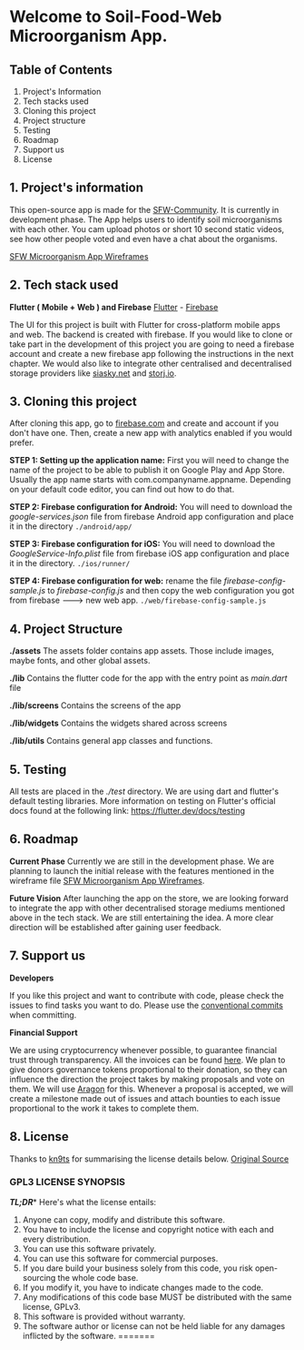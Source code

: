 # Welcome to Soil-Food-Web Microorganism App.

## Table of Contents

 1. Project's Information
 2. Tech stacks used
 3. Cloning this project
 4. Project structure
 5. Testing
 6. Roadmap
 7. Support us
 8. License

## 1. Project's information

This open-source app is made for the [SFW-Community](https://www.soilfoodweb.com/). It is currently in development phase. The App helps users to identify soil microorganisms with each other. You cam upload photos or short 10 second static videos, see how other people voted and even have a chat about the organisms. 

[SFW Microorganism App Wireframes](https://drive.google.com/file/d/1a_gFOeLnrD9907lD4xzv-vF1aDkN3X6V/view?usp=sharing)

## 2. Tech stack used

**Flutter ( Mobile + Web ) and Firebase**
[Flutter](https://flutter.dev/) - [Firebase](https://firebase.google.com/)

The UI for this project is built with Flutter for cross-platform mobile apps and web. The backend is created with firebase. If you would like to clone or take part in the development of this project you are going to need a firebase account and create a new firebase app following the instructions in the next chapter. We would also like to integrate other centralised and decentralised storage providers like [siasky.net](https://siasky.net/) and [storj.io](https://www.storj.io).

## 3. Cloning this project

After cloning this app, go to [firebase.com](https://firebase.com) and create and account if you don't have one. Then, create a new app with analytics enabled if you would prefer.

**STEP 1: Setting up the application name:**
First you will need to change the name of the project to be able to publish it on Google Play and App Store. Usually the app name starts with com.companyname.appname. Depending on your default code editor, you can find out how to do that.

**STEP 2: Firebase configuration for Android:**
You will need to download the *google-services.json* file from firebase Android app configuration  and place it in the directory
`./android/app/`

**STEP 3: Firebase configuration for iOS:**
You will need to download the *GoogleService-Info.plist* file from firebase iOS app configuration and place it in the directory.
`./ios/runner/`

**STEP 4: Firebase configuration for web:**
rename the file *firebase-config-sample.js* to *firebase-config.js* and then copy the web configuration you got from firebase ---> new web app.
`./web/firebase-config-sample.js`



## 4. Project Structure

**./assets**
The assets folder contains app assets. Those include images, maybe fonts, and other global assets.

**./lib**
Contains the flutter code for the app with the entry point as *main.dart* file

**./lib/screens**
Contains the screens of the app

**./lib/widgets**
Contains the widgets shared across screens

**./lib/utils**
Contains general app classes and functions.

## 5. Testing
All tests are placed in the *./test* directory. We are using dart and flutter's default testing libraries. More information on testing on Flutter's official docs found at the following link:
https://flutter.dev/docs/testing

## 6. Roadmap

**Current Phase**
Currently we are still in the development phase. We are planning to launch the initial release with the features mentioned in the wireframe file [SFW Microorganism App Wireframes](https://drive.google.com/file/d/1a_gFOeLnrD9907lD4xzv-vF1aDkN3X6V/view?usp=sharing).

**Future  Vision**
After launching the app on the store, we are looking forward to integrate the app with other decentralised storage mediums mentioned above in the tech stack. We are still entertaining the idea. A more clear direction will be established after gaining user feedback.


## 7. Support us

**Developers**

If you like this project and want to contribute with code, please check the issues to find tasks you want to do. Please use the [conventional commits](https://www.conventionalcommits.org/en/v1.0.0/) when committing. 

**Financial Support**

We are using cryptocurrency whenever possible, to guarantee financial trust through transparency. All the invoices can be found [here](https://docs.google.com/spreadsheets/d/165NP_1uvO7J4LWyUNuq9B9GrtpmxK9cLvNutP7BcJzU/edit?usp=sharing). We plan to give donors governance tokens proportional to their donation, so they can influence the direction the project takes by making proposals and vote on them. We will use [Aragon](https://aragon.org/) for this. Whenever a proposal is accepted, we will create a milestone made out of issues and attach bounties to each issue proportional to the work it takes to complete them.

## 8. License

Thanks to [kn9ts](https://gist.github.com/kn9ts) for summarising the license details below. [Original Source](https://gist.github.com/kn9ts/cbe95340d29fc1aaeaa5dd5c059d2e60)

### GPL3 LICENSE SYNOPSIS

**_TL;DR_*** Here's what the license entails:

1. Anyone can copy, modify and distribute this software.
2. You have to include the license and copyright notice with each and every distribution.
3. You can use this software privately.
4. You can use this software for commercial purposes.
5. If you dare build your business solely from this code, you risk open-sourcing the whole code base.
6. If you modify it, you have to indicate changes made to the code.
7. Any modifications of this code base MUST be distributed with the same license, GPLv3.
8. This software is provided without warranty.
9. The software author or license can not be held liable for any damages inflicted by the software.
=======
